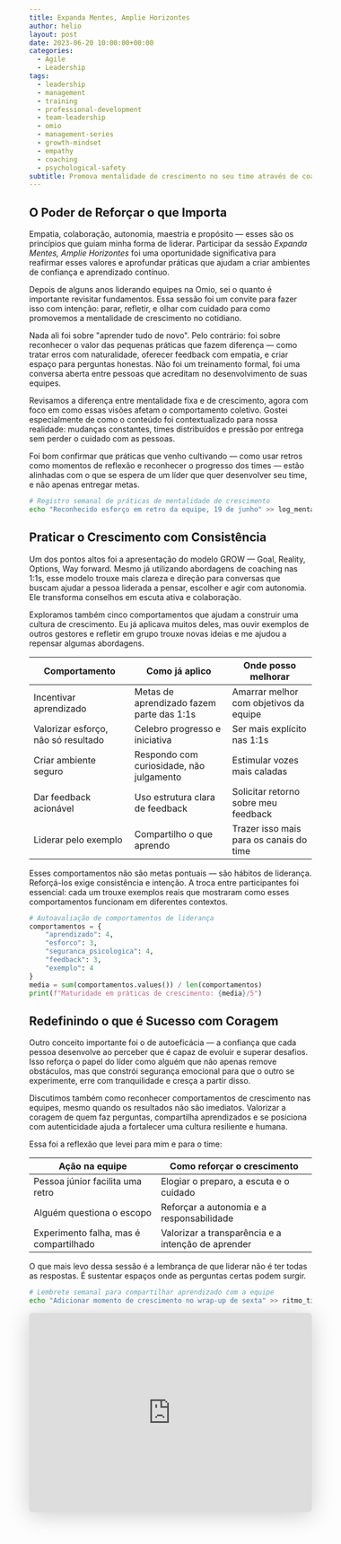 ```yaml
---
title: Expanda Mentes, Amplie Horizontes
author: helio
layout: post
date: 2023-06-20 10:00:00+00:00
categories:
  - Agile
  - Leadership
tags:
  - leadership
  - management
  - training
  - professional-development
  - team-leadership
  - omio
  - management-series
  - growth-mindset
  - empathy
  - coaching
  - psychological-safety
subtitle: Promova mentalidade de crescimento no seu time através de coaching estruturado, segurança psicológica e comportamentos de liderança que celebram esforço sobre resultados
---
```


## O Poder de Reforçar o que Importa

Empatia, colaboração, autonomia, maestria e propósito — esses são os princípios que guiam minha forma de liderar. Participar da sessão _Expanda Mentes, Amplie Horizontes_ foi uma oportunidade significativa para reafirmar esses valores e aprofundar práticas que ajudam a criar ambientes de confiança e aprendizado contínuo.

Depois de alguns anos liderando equipes na Omio, sei o quanto é importante revisitar fundamentos. Essa sessão foi um convite para fazer isso com intenção: parar, refletir, e olhar com cuidado para como promovemos a mentalidade de crescimento no cotidiano.

Nada ali foi sobre "aprender tudo de novo". Pelo contrário: foi sobre reconhecer o valor das pequenas práticas que fazem diferença — como tratar erros com naturalidade, oferecer feedback com empatia, e criar espaço para perguntas honestas. Não foi um treinamento formal, foi uma conversa aberta entre pessoas que acreditam no desenvolvimento de suas equipes.

Revisamos a diferença entre mentalidade fixa e de crescimento, agora com foco em como essas visões afetam o comportamento coletivo. Gostei especialmente de como o conteúdo foi contextualizado para nossa realidade: mudanças constantes, times distribuídos e pressão por entrega sem perder o cuidado com as pessoas.

Foi bom confirmar que práticas que venho cultivando — como usar retros como momentos de reflexão e reconhecer o progresso dos times — estão alinhadas com o que se espera de um líder que quer desenvolver seu time, e não apenas entregar metas.

```bash
# Registro semanal de práticas de mentalidade de crescimento
echo "Reconhecido esforço em retro da equipe, 19 de junho" >> log_mentalidade.txt
```

## Praticar o Crescimento com Consistência

Um dos pontos altos foi a apresentação do modelo GROW — Goal, Reality, Options, Way forward. Mesmo já utilizando abordagens de coaching nas 1:1s, esse modelo trouxe mais clareza e direção para conversas que buscam ajudar a pessoa liderada a pensar, escolher e agir com autonomia. Ele transforma conselhos em escuta ativa e colaboração.

Exploramos também cinco comportamentos que ajudam a construir uma cultura de crescimento. Eu já aplicava muitos deles, mas ouvir exemplos de outros gestores e refletir em grupo trouxe novas ideias e me ajudou a repensar algumas abordagens.

| Comportamento                       | Como já aplico                            | Onde posso melhorar                     |
| ----------------------------------- | ----------------------------------------- | --------------------------------------- |
| Incentivar aprendizado              | Metas de aprendizado fazem parte das 1:1s | Amarrar melhor com objetivos da equipe  |
| Valorizar esforço, não só resultado | Celebro progresso e iniciativa            | Ser mais explícito nas 1:1s             |
| Criar ambiente seguro               | Respondo com curiosidade, não julgamento  | Estimular vozes mais caladas            |
| Dar feedback acionável              | Uso estrutura clara de feedback           | Solicitar retorno sobre meu feedback    |
| Liderar pelo exemplo                | Compartilho o que aprendo                 | Trazer isso mais para os canais do time |

Esses comportamentos não são metas pontuais — são hábitos de liderança. Reforçá-los exige consistência e intenção. A troca entre participantes foi essencial: cada um trouxe exemplos reais que mostraram como esses comportamentos funcionam em diferentes contextos.

```python
# Autoavaliação de comportamentos de liderança
comportamentos = {
    "aprendizado": 4,
    "esforco": 3,
    "seguranca_psicologica": 4,
    "feedback": 3,
    "exemplo": 4
}
media = sum(comportamentos.values()) / len(comportamentos)
print(f"Maturidade em práticas de crescimento: {media}/5")
```

## Redefinindo o que é Sucesso com Coragem

Outro conceito importante foi o de autoeficácia — a confiança que cada pessoa desenvolve ao perceber que é capaz de evoluir e superar desafios. Isso reforça o papel do líder como alguém que não apenas remove obstáculos, mas que constrói segurança emocional para que o outro se experimente, erre com tranquilidade e cresça a partir disso.

Discutimos também como reconhecer comportamentos de crescimento nas equipes, mesmo quando os resultados não são imediatos. Valorizar a coragem de quem faz perguntas, compartilha aprendizados e se posiciona com autenticidade ajuda a fortalecer uma cultura resiliente e humana.

Essa foi a reflexão que levei para mim e para o time:

| Ação na equipe                         | Como reforçar o crescimento                        |
| -------------------------------------- | -------------------------------------------------- |
| Pessoa júnior facilita uma retro       | Elogiar o preparo, a escuta e o cuidado            |
| Alguém questiona o escopo              | Reforçar a autonomia e a responsabilidade          |
| Experimento falha, mas é compartilhado | Valorizar a transparência e a intenção de aprender |

O que mais levo dessa sessão é a lembrança de que liderar não é ter todas as respostas. É sustentar espaços onde as perguntas certas podem surgir.

```bash
# Lembrete semanal para compartilhar aprendizado com a equipe
echo "Adicionar momento de crescimento no wrap-up de sexta" >> ritmo_time.txt
```

<iframe class="speakerdeck-iframe" frameborder="0" src="https://speakerdeck.com/player/beacf385be0c4def837093e03c06ad32" title="Grow Their Minds, Expand Our Horizons" allowfullscreen="true" style="border: 0px; background: padding-box padding-box rgba(0, 0, 0, 0.1); margin: 0px; padding: 0px; border-radius: 6px; box-shadow: rgba(0, 0, 0, 0.2) 0px 5px 40px; width: 100%; height: auto; aspect-ratio: 560 / 394;" data-ratio="1.4213197969543148"></iframe>
